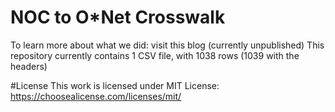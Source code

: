 # NOC to O*Net Crosswalk
To learn more about what we did: visit this blog (currently unpublished)
This repository currently contains 1 CSV file, with 1038 rows (1039 with the headers)

#License
This work is licensed under MIT License: https://choosealicense.com/licenses/mit/
